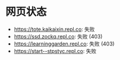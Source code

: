 # 网页状态
- https://tote.kaikaixin.repl.co: 失败
- https://ssd.zockq.repl.co: 失败 (403)
- https://learninggarden.repl.co: 失败 (403)
- https://start--stpstyc.repl.co: 失败
